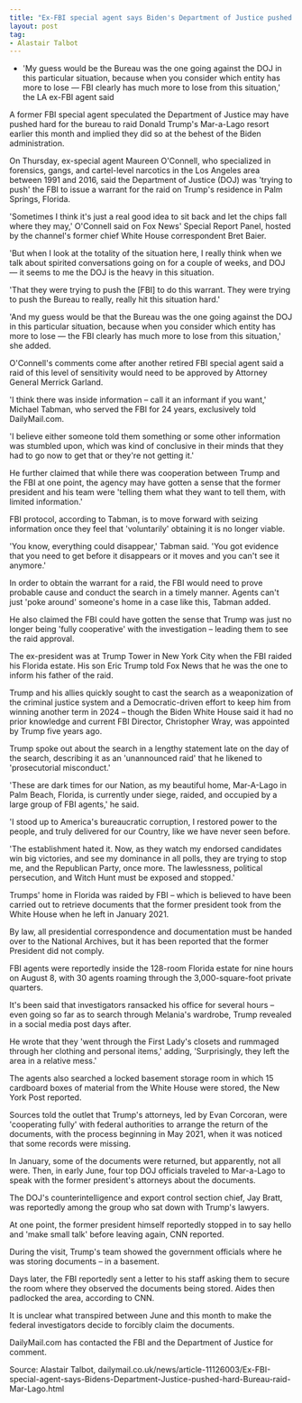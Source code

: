 ```yaml
---
title: "Ex-FBI special agent says Biden's Department of Justice pushed hard for Bureau to raid Mar-a-Lago"
layout: post
tag:
- Alastair Talbot
---
```


- 'My guess would be the Bureau was the one going against the DOJ in this particular situation, because when you consider which entity has more to lose — FBI clearly has much more to lose from this situation,' the LA ex-FBI agent said

A former FBI special agent speculated the Department of Justice may have pushed hard for the bureau to raid Donald Trump's Mar-a-Lago resort earlier this month and implied they did so at the behest of the Biden administration.

On Thursday, ex-special agent Maureen O'Connell, who specialized in forensics, gangs, and cartel-level narcotics in the Los Angeles area between 1991 and 2016, said the Department of Justice (DOJ) was 'trying to push' the FBI to issue a warrant for the raid on Trump's residence in Palm Springs, Florida.

'Sometimes I think it's just a real good idea to sit back and let the chips fall where they may,' O'Connell said on Fox News' Special Report Panel, hosted by the channel's former chief White House correspondent Bret Baier.

'But when I look at the totality of the situation here, I really think when we talk about spirited conversations going on for a couple of weeks, and DOJ — it seems to me the DOJ is the heavy in this situation.

'That they were trying to push the [FBI] to do this warrant. They were trying to push the Bureau to really, really hit this situation hard.'

'And my guess would be that the Bureau was the one going against the DOJ in this particular situation, because when you consider which entity has more to lose — the FBI clearly has much more to lose from this situation,' she added.

O'Connell's comments come after another retired FBI special agent said a raid of this level of sensitivity would need to be approved by Attorney General Merrick Garland.

'I think there was inside information – call it an informant if you want,' Michael Tabman, who served the FBI for 24 years, exclusively told DailyMail.com.

'I believe either someone told them something or some other information was stumbled upon, which was kind of conclusive in their minds that they had to go now to get that or they're not getting it.'

He further claimed that while there was cooperation between Trump and the FBI at one point, the agency may have gotten a sense that the former president and his team were 'telling them what they want to tell them, with limited information.'

FBI protocol, according to Tabman, is to move forward with seizing information once they feel that 'voluntarily' obtaining it is no longer viable.

'You know, everything could disappear,' Tabman said. 'You got evidence that you need to get before it disappears or it moves and you can't see it anymore.'

In order to obtain the warrant for a raid, the FBI would need to prove probable cause and conduct the search in a timely manner. Agents can't just 'poke around' someone's home in a case like this, Tabman added.

He also claimed the FBI could have gotten the sense that Trump was just no longer being 'fully cooperative' with the investigation – leading them to see the raid approval.

The ex-president was at Trump Tower in New York City when the FBI raided his Florida estate. His son Eric Trump told Fox News that he was the one to inform his father of the raid.

Trump and his allies quickly sought to cast the search as a weaponization of the criminal justice system and a Democratic-driven effort to keep him from winning another term in 2024 – though the Biden White House said it had no prior knowledge and current FBI Director, Christopher Wray, was appointed by Trump five years ago.

Trump spoke out about the search in a lengthy statement late on the day of the search, describing it as an 'unannounced raid' that he likened to 'prosecutorial misconduct.'

'These are dark times for our Nation, as my beautiful home, Mar-A-Lago in Palm Beach, Florida, is currently under siege, raided, and occupied by a large group of FBI agents,' he said.

'I stood up to America's bureaucratic corruption, I restored power to the people, and truly delivered for our Country, like we have never seen before.

'The establishment hated it. Now, as they watch my endorsed candidates win big victories, and see my dominance in all polls, they are trying to stop me, and the Republican Party, once more. The lawlessness, political persecution, and Witch Hunt must be exposed and stopped.'

Trumps' home in Florida was raided by FBI – which is believed to have been carried out to retrieve documents that the former president took from the White House when he left in January 2021.

By law, all presidential correspondence and documentation must be handed over to the National Archives, but it has been reported that the former President did not comply.

FBI agents were reportedly inside the 128-room Florida estate for nine hours on August 8, with 30 agents roaming through the 3,000-square-foot private quarters.

It's been said that investigators ransacked his office for several hours – even going so far as to search through Melania's wardrobe, Trump revealed in a social media post days after.

He wrote that they 'went through the First Lady's closets and rummaged through her clothing and personal items,' adding, 'Surprisingly, they left the area in a relative mess.'

The agents also searched a locked basement storage room in which 15 cardboard boxes of material from the White House were stored, the New York Post reported.

Sources told the outlet that Trump's attorneys, led by Evan Corcoran, were 'cooperating fully' with federal authorities to arrange the return of the documents, with the process beginning in May 2021, when it was noticed that some records were missing.

In January, some of the documents were returned, but apparently, not all were. Then, in early June, four top DOJ officials traveled to Mar-a-Lago to speak with the former president's attorneys about the documents.

The DOJ's counterintelligence and export control section chief, Jay Bratt, was reportedly among the group who sat down with Trump's lawyers.

At one point, the former president himself reportedly stopped in to say hello and 'make small talk' before leaving again, CNN reported.

During the visit, Trump's team showed the government officials where he was storing documents – in a basement.

Days later, the FBI reportedly sent a letter to his staff asking them to secure the room where they observed the documents being stored. Aides then padlocked the area, according to CNN.

It is unclear what transpired between June and this month to make the federal investigators decide to forcibly claim the documents.

DailyMail.com has contacted the FBI and the Department of Justice for comment.

Source: Alastair Talbot, dailymail.co.uk/news/article-11126003/Ex-FBI-special-agent-says-Bidens-Department-Justice-pushed-hard-Bureau-raid-Mar-Lago.html
